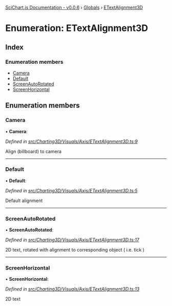 [SciChart.js Documentation - v0.0.6](../README.md) › [Globals](../globals.md) › [ETextAlignment3D](etextalignment3d.md)

# Enumeration: ETextAlignment3D

## Index

### Enumeration members

* [Camera](etextalignment3d.md#camera)
* [Default](etextalignment3d.md#default)
* [ScreenAutoRotated](etextalignment3d.md#screenautorotated)
* [ScreenHorizontal](etextalignment3d.md#screenhorizontal)

## Enumeration members

###  Camera

• **Camera**:

*Defined in [src/Charting3D/Visuals/Axis/ETextAlignment3D.ts:9](https://github.com/ABTSoftware/SciChart.Dev/blob/46671d21ce/Web/src/SciChart/src/Charting3D/Visuals/Axis/ETextAlignment3D.ts#L9)*

Align (billboard) to camera

___

###  Default

• **Default**:

*Defined in [src/Charting3D/Visuals/Axis/ETextAlignment3D.ts:5](https://github.com/ABTSoftware/SciChart.Dev/blob/46671d21ce/Web/src/SciChart/src/Charting3D/Visuals/Axis/ETextAlignment3D.ts#L5)*

Default alignment

___

###  ScreenAutoRotated

• **ScreenAutoRotated**:

*Defined in [src/Charting3D/Visuals/Axis/ETextAlignment3D.ts:17](https://github.com/ABTSoftware/SciChart.Dev/blob/46671d21ce/Web/src/SciChart/src/Charting3D/Visuals/Axis/ETextAlignment3D.ts#L17)*

2D text, rotated with alignment to corresponding object ( i.e. tick )

___

###  ScreenHorizontal

• **ScreenHorizontal**:

*Defined in [src/Charting3D/Visuals/Axis/ETextAlignment3D.ts:13](https://github.com/ABTSoftware/SciChart.Dev/blob/46671d21ce/Web/src/SciChart/src/Charting3D/Visuals/Axis/ETextAlignment3D.ts#L13)*

2D text
